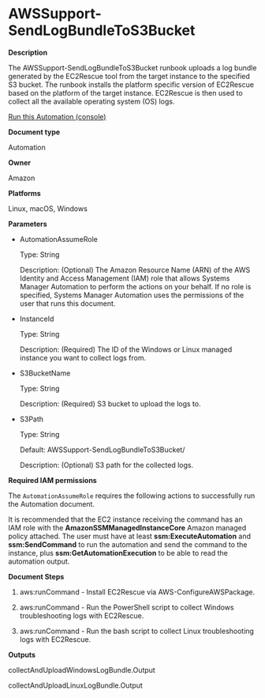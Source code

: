 # AWSSupport\-SendLogBundleToS3Bucket<a name="automation-awssupport-sendlogbundletos3bucket"></a>

 **Description** 

The AWSSupport\-SendLogBundleToS3Bucket runbook uploads a log bundle generated by the EC2Rescue tool from the target instance to the specified S3 bucket\. The runbook installs the platform specific version of EC2Rescue based on the platform of the target instance\. EC2Rescue is then used to collect all the available operating system \(OS\) logs\.

[Run this Automation \(console\)](https://console.aws.amazon.com/systems-manager/automation/execute/AWSSupport-SendLogBundleToS3Bucket)

**Document type**

Automation

**Owner**

Amazon

**Platforms**

Linux, macOS, Windows

**Parameters**
+ AutomationAssumeRole

  Type: String

  Description: \(Optional\) The Amazon Resource Name \(ARN\) of the AWS Identity and Access Management \(IAM\) role that allows Systems Manager Automation to perform the actions on your behalf\. If no role is specified, Systems Manager Automation uses the permissions of the user that runs this document\.
+ InstanceId

  Type: String

  Description: \(Required\) The ID of the Windows or Linux managed instance you want to collect logs from\.
+ S3BucketName

  Type: String

  Description: \(Required\) S3 bucket to upload the logs to\.
+ S3Path

  Type: String

  Default: AWSSupport\-SendLogBundleToS3Bucket/

  Description: \(Optional\) S3 path for the collected logs\.

**Required IAM permissions**

The `AutomationAssumeRole` requires the following actions to successfully run the Automation document\.

It is recommended that the EC2 instance receiving the command has an IAM role with the **AmazonSSMManagedInstanceCore** Amazon managed policy attached\. The user must have at least **ssm:ExecuteAutomation** and **ssm:SendCommand** to run the automation and send the command to the instance, plus **ssm:GetAutomationExecution** to be able to read the automation output\.

 **Document Steps** 

1. aws:runCommand \- Install EC2Rescue via AWS\-ConfigureAWSPackage\.

1. aws:runCommand \- Run the PowerShell script to collect Windows troubleshooting logs with EC2Rescue\.

1. aws:runCommand \- Run the bash script to collect Linux troubleshooting logs with EC2Rescue\.

 **Outputs** 

collectAndUploadWindowsLogBundle\.Output

collectAndUploadLinuxLogBundle\.Output